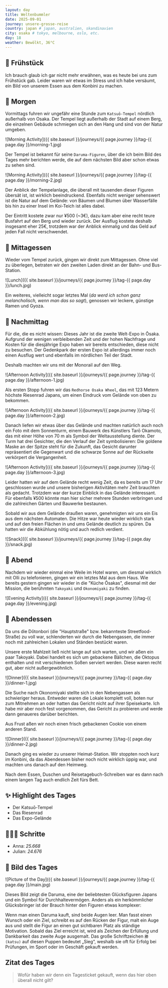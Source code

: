 ```yaml
---
layout: day
title: Weltenbummler
date: 2025-09-01
journey: unsere-grosse-reise
country: japan # japan, australien, skandinavien
city: osaka # tokyo, melbourne, oslo, etc.
day: 18
weather: Bewölkt, 36°C
---
```


## 🥐 Frühstück

Ich brauch glaub ich gar nicht mehr erwähnen, was es heute bei uns zum Frühstück gab.
Leider waren wir etwas im Stress und ich habe versäumt, ein Bild von unserem Essen aus dem Konbini zu machen.

## 🌅 Morgen

Vormittags fuhren wir ungefähr eine Stunde zum `Katsuō-Tempel` nördlich außerhalb von Osaka.
Der Tempel liegt außerhalb der Stadt auf einem Berg, die einzelnen Gebäude schmiegen sich an den Hang und sind von der Natur umgeben.

![Morning Activity]({{ site.baseurl }}/journeys/{{ page.journey }}/tag-{{ page.day }}/morning-1.jpg)

Der Tempel ist bekannt für seine `Daruma-Figuren`, über die ich beim Bild des Tages mehr berichten werde, die auf dem nächsten Bild aber schon etwas zu sehen sind.

![Morning Activity]({{ site.baseurl }}/journeys/{{ page.journey }}/tag-{{ page.day }}/morning-2.jpg)

Der Anblick der Tempelanlage, die überall mit tausenden dieser Figuren übersät ist, ist wirklich beeindruckend.
Ebenfalls nicht weniger sehenswert ist die Natur auf dem Gelände: von Bäumen und Blumen über Wasserfälle bis hin zu einer Insel im Koi-Teich ist alles dabei.

Der Eintritt kostete zwar nur ¥500 (~3€), dazu kam aber eine recht teure Busfahrt auf den Berg und wieder zurück.
Der Ausflug kostete deshalb insgesamt eher 25€, trotzdem war der Anblick einmalig und das Geld auf jeden Fall nicht verschwendet.

## 🍣 Mittagessen

Wieder vom Tempel zurück, gingen wir direkt zum Mittagessen.
Ohne viel zu überlegen, betraten wir den zweiten Laden direkt an der Bahn- und Bus-Station.

![Lunch]({{ site.baseurl }}/journeys/{{ page.journey }}/tag-{{ page.day }}/lunch.jpg)

Ein weiteres, vielleicht sogar letztes Mal (_da werd ich schon ganz melancholisch, wenn man das so sagt_), genossen wir leckere, günstige Ramen und Gyoza.

## 🌆 Nachmittag

Für die, die es nicht wissen: Dieses Jahr ist die zweite Welt-Expo in Ōsaka.
Aufgrund der wenigen verbleibenden Zeit und der hohen Nachfrage und Kosten für die diesjährige Expo haben wir bereits entschieden, diese nicht zu besuchen.
Der Gedenkpark der ersten Expo ist allerdings immer noch einen Ausflug wert und ebenfalls im nördlichen Teil der Stadt.

Deshalb machten wir uns mit der Monorail auf den Weg.

![Afternoon Activity]({{ site.baseurl }}/journeys/{{ page.journey }}/tag-{{ page.day }}/afternoon-1.jpg)

Als ersten Stopp fuhren wir das `Redhorse Osaka Wheel`, das mit 123 Metern höchste Riesenrad Japans, um einen Eindruck vom Gelände von oben zu bekommen.

![Afternoon Activity]({{ site.baseurl }}/journeys/{{ page.journey }}/tag-{{ page.day }}/afternoon-2.jpg)

Danach liefen wir etwas über das Gelände und machten natürlich auch noch ein Foto mit dem Sonnenturm, einem Bauwerk des Künstlers Tarō Okamoto, das mit einer Höhe von 70 m als Symbol der Weltausstellung diente.
Der Turm hat drei Gesichter, die den Verlauf der Zeit symbolisieren:
Die goldene Maske an der Spitze steht für die Zukunft, das Gesicht darunter repräsentiert die Gegenwart und die schwarze Sonne auf der Rückseite verkörpert die Vergangenheit.

![Afternoon Activity]({{ site.baseurl }}/journeys/{{ page.journey }}/tag-{{ page.day }}/afternoon-3.jpg)

Leider hatten wir auf dem Gelände recht wenig Zeit, da es bereits um 17 Uhr geschlossen wurde und unsere bisherigen Aktivitäten mehr Zeit brauchten als gedacht.
Trotzdem war der kurze Einblick in das Gelände interessant.
Für ebenfalls ¥500 könnte man hier sicher mehrere Stunden verbringen und die zahlreichen Gärten und Bauwerke bestaunen.

Sobald wir aus dem Gelände draußen waren, genehmigten wir uns ein Eis aus dem nächsten Automaten.
Die Hitze war heute wieder wirklich stark und auf den freien Flächen in und ums Gelände deutlich zu spüren.
Da hatten wir die Abkühlung nötig und auch redlich verdient.

![Snack]({{ site.baseurl }}/journeys/{{ page.journey }}/tag-{{ page.day }}/snack.jpg)

## 🌙 Abend

Nachdem wir wieder einmal eine Weile im Hotel waren, um diesmal wirklich mit Olli zu telefonieren, gingen wir ein letztes Mal aus dem Haus.
Wie bereits gestern gingen wir wieder in die "Küche Ōsakas", diesmal mit der Mission, die berühmten `Takoyaki` und `Okonomiyaki` zu finden.

![Evening Activity]({{ site.baseurl }}/journeys/{{ page.journey }}/tag-{{ page.day }}/evening.jpg)

## 🍜 Abendessen

Da uns die Dōtonbori (die "Hauptstraße" bzw. bekannteste Streetfood-Straße) zu voll war, schlenderten wir durch die Nebengassen, die immer noch mit zahlreichen Lokalen und Ständen bestückt waren.

Unsere erste Mahlzeit ließ nicht lange auf sich warten, und wir aßen ein paar Takoyaki.
Dabei handelt es sich um gebackene Bällchen, die Oktopus enthalten und mit verschiedenen Soßen serviert werden.
Diese waren recht gut, aber nicht außergewöhnlich.

![Dinner]({{ site.baseurl }}/journeys/{{ page.journey }}/tag-{{ page.day }}/dinner-1.jpg)

Die Suche nach Okonomiyaki stellte sich in den Nebengassen als schwieriger heraus.
Entweder waren die Lokale komplett voll, boten nur zum Mitnehmen an oder hatten das Gericht nicht auf ihrer Speisekarte.
Ich habe mir aber noch fest vorgenommen, das Gericht zu probieren und werde dann genaueres darüber berichten.

Aus Frust aßen wir noch einen frisch gebackenen Cookie von einem anderen Stand.

![Dinner]({{ site.baseurl }}/journeys/{{ page.journey }}/tag-{{ page.day }}/dinner-2.jpg)

Danach ging es wieder zu unserer Heimat-Station.
Wir stoppten noch kurz im Konbini, da das Abendessen bisher noch nicht wirklich üppig war, und machten uns danach auf den Heimweg.

Nach dem Essen, Duschen und Reisetagebuch-Schreiben war es dann nach einem langen Tag auch endlich Zeit fürs Bett.

## ✨ Highlight des Tages

- Der Katsuō-Tempel  
- Das Riesenrad  
- Das Expo-Gelände  

## 🏃🏽‍♀️ Schritte

- Anna: _25.668_  
- Julian: _24.676_  

## 📸 Bild des Tages

![Picture of the Day]({{ site.baseurl }}/journeys/{{ page.journey }}/tag-{{ page.day }}/main.jpg)

Dieses Bild zeigt die Daruma, eine der beliebtesten Glücksfiguren Japans und ein Symbol für Durchhaltevermögen.
Anders als ein herkömmlicher Glücksbringer ist der Brauch hinter den Figuren etwas komplexer:

Wenn man einen Daruma kauft, sind beide Augen leer.
Man fasst einen Wunsch oder ein Ziel, schreibt es auf den Rücken der Figur, malt ein Auge aus und stellt die Figur an einen gut sichtbaren Platz als ständige Motivation. 
Sobald das Ziel erreicht ist, wird als Zeichen der Erfüllung und Dankbarkeit das zweite Auge ausgemalt.
Das große Schriftzeichen `勝 (katsu)` auf diesen Puppen bedeutet „Sieg“, weshalb sie oft für Erfolg bei Prüfungen, im Sport oder im Geschäft gekauft werden.

## Zitat des Tages

> Wofür haben wir denn ein Tagesticket gekauft, wenn das hier oben überall nicht gilt?
